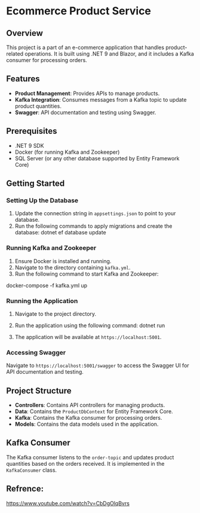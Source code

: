 # Ecommerce Product Service

## Overview

This project is a part of an e-commerce application that handles product-related operations. It is built using .NET 9 and Blazor, and it includes a Kafka consumer for processing orders.

## Features

- **Product Management**: Provides APIs to manage products.
- **Kafka Integration**: Consumes messages from a Kafka topic to update product quantities.
- **Swagger**: API documentation and testing using Swagger.

## Prerequisites

- .NET 9 SDK
- Docker (for running Kafka and Zookeeper)
- SQL Server (or any other database supported by Entity Framework Core)

## Getting Started

### Setting Up the Database

1. Update the connection string in `appsettings.json` to point to your database.
2. Run the following commands to apply migrations and create the database:
dotnet ef database update

### Running Kafka and Zookeeper

1. Ensure Docker is installed and running.
2. Navigate to the directory containing `kafka.yml`.
3. Run the following command to start Kafka and Zookeeper:

docker-compose -f kafka.yml up

### Running the Application

1. Navigate to the project directory.
2. Run the application using the following command:
dotnet run

3. The application will be available at `https://localhost:5001`.

### Accessing Swagger

Navigate to `https://localhost:5001/swagger` to access the Swagger UI for API documentation and testing.

## Project Structure

- **Controllers**: Contains API controllers for managing products.
- **Data**: Contains the `ProductDbContext` for Entity Framework Core.
- **Kafka**: Contains the Kafka consumer for processing orders.
- **Models**: Contains the data models used in the application.

## Kafka Consumer

The Kafka consumer listens to the `order-topic` and updates product quantities based on the orders received. It is implemented in the `KafkaConsumer` class.

## Refrence:
https://www.youtube.com/watch?v=CbDgOlqBvrs
   
